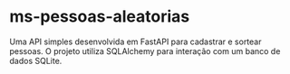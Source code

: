 # ms-pessoas-aleatorias
Uma API simples desenvolvida em FastAPI para cadastrar e sortear pessoas. O projeto utiliza SQLAlchemy para interação com um banco de dados SQLite.
